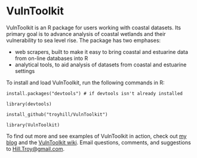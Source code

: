 # VulnToolkit 

VulnToolkit is an R package for users working with coastal datasets. Its primary goal is to advance analysis of coastal wetlands and their vulnerability to sea level rise. The package has two emphases: 

* web scrapers, built to make it easy to bring coastal and estuarine data from on-line databases into R
* analytical tools, to aid analysis of datasets from coastal and estuarine settings



To install and load VulnToolkit, run the following commands in R:

    install.packages("devtools") # if devtools isn't already installed

    library(devtools)

    install_github("troyhill/VulnToolkit")

    library(VulnToolkit)


To find out more and see examples of VulnToolkit in action, check out [my blog](http://wetlandsandr.wordpress.com/) and the [VulnToolkit wiki](https://github.com/troyhill/VulnToolkit/wiki). Email questions, comments, and suggestions to Hill.Troy@gmail.com.